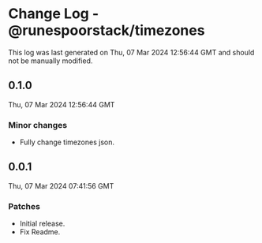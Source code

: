 # Change Log - @runespoorstack/timezones

This log was last generated on Thu, 07 Mar 2024 12:56:44 GMT and should not be manually modified.

## 0.1.0
Thu, 07 Mar 2024 12:56:44 GMT

### Minor changes

- Fully change timezones json.

## 0.0.1
Thu, 07 Mar 2024 07:41:56 GMT

### Patches

- Initial release.
- Fix Readme.

